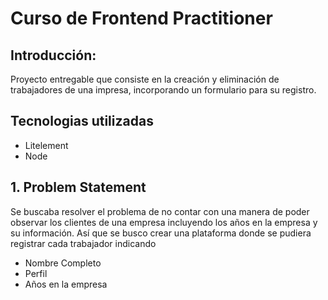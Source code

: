 # Curso de Frontend Practitioner

## Introducción:

Proyecto entregable que consiste en la creación y eliminación de trabajadores de una impresa, incorporando un formulario para su registro.

## Tecnologias utilizadas

* Litelement
* Node

## 1. Problem Statement
Se buscaba resolver el problema de no contar con una manera de poder observar los clientes de una empresa incluyendo los años en la empresa y su información. Así que se busco crear una plataforma donde se pudiera registrar cada trabajador indicando

* Nombre Completo
* Perfil
* Años en la empresa


